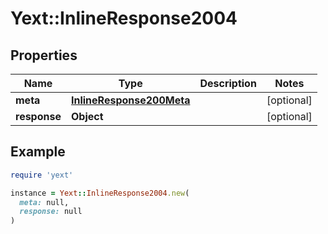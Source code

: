 # Yext::InlineResponse2004

## Properties

| Name | Type | Description | Notes |
| ---- | ---- | ----------- | ----- |
| **meta** | [**InlineResponse200Meta**](InlineResponse200Meta.md) |  | [optional] |
| **response** | **Object** |  | [optional] |

## Example

```ruby
require 'yext'

instance = Yext::InlineResponse2004.new(
  meta: null,
  response: null
)
```

